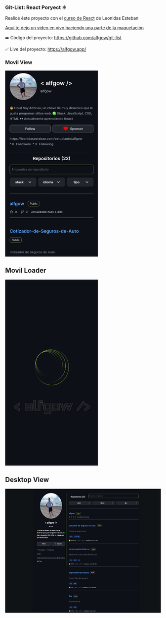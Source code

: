 ### Git-List: React Poryect ⚛️

Realicé éste proyecto con el <a href='https://leonidasesteban.com/cursos/react' target='_blank' rel="noreferrer">curso de React</a> de Leonidas Esteban

 

<a href='https://www.twitch.tv/videos/1609622722' target='_blank' rel="noreferrer">Aquí te dejo un video en vivo haciendo una parte de la maquetación</a>

➡️ Código del proyecto: <a href='https://github.com/alfgow/git-list' target='_blank' rel="noreferrer">https://github.com/alfgow/git-list</a>

✅ Live del proyecto: <a href='https://alfgow.app/' target='_blank' rel="noreferrer">https://alfgow.app/</a>


### Movil View

<img src='https://raw.githubusercontent.com/alfgow/git-list/master/src/components/img/Screenshot_20221008_211611.jpg' width="300" height="600"/>

## Movil Loader

<img src='https://raw.githubusercontent.com/alfgow/git-list/master/src/components/img/Screenshot_20221008_211521.jpg' width="300" height="600"/>

## Desktop View

<img src='https://raw.githubusercontent.com/alfgow/git-list/master/src/components/img/Screenshot%202022-10-08%20211326.jpg' width="600" height="400"/>


